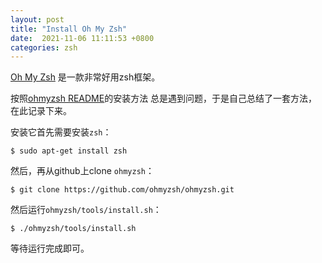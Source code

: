 ```yaml
---
layout: post
title: "Install Oh My Zsh"
date:  2021-11-06 11:11:53 +0800
categories: zsh
---
```


[Oh My Zsh](https://github.com/ohmyzsh/ohmyzsh) 是一款非常好用zsh框架。

按照[ohmyzsh README](https://github.com/ohmyzsh/ohmyzsh#basic-installation)的安装方法
总是遇到问题，于是自己总结了一套方法，在此记录下来。


安装它首先需要安装`zsh`：
```
$ sudo apt-get install zsh
```

然后，再从github上clone `ohmyzsh`：
```
$ git clone https://github.com/ohmyzsh/ohmyzsh.git
```

然后运行`ohmyzsh/tools/install.sh`：
```
$ ./ohmyzsh/tools/install.sh
```

等待运行完成即可。
